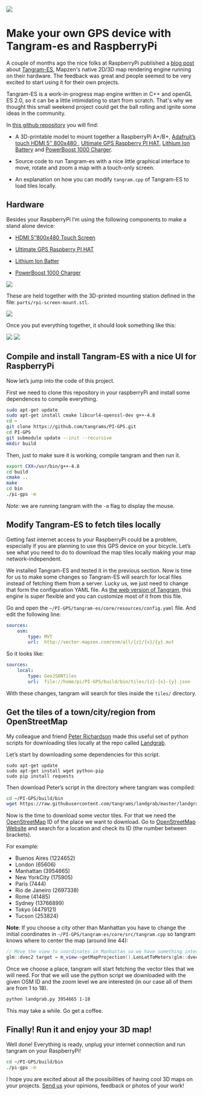 
![](imgs/ui.gif)

# Make your own GPS device with Tangram-es and RaspberryPi

A couple of months ago the nice folks at RaspberryPi published a [blog post](https://www.raspberrypi.org/tangram-an-open-source-map-rendering-library/) about [Tangram-ES](https://github.com/tangrams/tangram-es), Mapzen's native 2D/3D map rendering engine running on their hardware. The feedback was great and people seemed to be very excited to start using it for their own projects.

Tangram-ES is a work-in-progress map engine written in C++ and openGL ES 2.0, so it can be a little intimidating to start from scratch. That's why we thought this small weekend project could get the ball rolling and ignite some ideas in the community.

In [this github repository](https://github.com/tangrams/PI-GPS) you will find:

- A 3D-printable model to mount together a RaspberryPi A+/B+, [Adafruit’s touch HDMI 5’’ 800x480 ](https://www.adafruit.com/product/2260), [Ultimate GPS Raspberry PI HAT](https://www.adafruit.com/products/2324), [Lithium Ion Battery](https://www.adafruit.com/products/353) and [PowerBoost 1000 Charger](https://www.adafruit.com/products/2465).

- Source code to run Tangram-es with a nice little graphical interface to move, rotate and zoom a map with a touch-only screen.

- An explanation on how you can modify ```tangram.cpp``` of Tangram-ES to load tiles locally.

## Hardware

Besides your RaspberryPi I’m using the following components to make a stand alone device:

- [HDMI 5’’800x480 Touch Screen](https://www.adafruit.com/product/2260)

- [Ultimate GPS Raspberry PI HAT](https://www.adafruit.com/products/2324)

- [Lithium Ion Batter](https://www.adafruit.com/products/353) 

- [PowerBoost 1000 Charger](https://www.adafruit.com/products/2465)

![](imgs/hardware.jpg)

These are held together with the 3D-printed mounting station defined in the file: ```parts/rpi-screen-mount.stl```.

![](imgs/mount.png)

Once you put everything together, it should look something like this:

![](imgs/front.jpg)
![](imgs/back.jpg)

## Compile and install Tangram-ES with a nice UI for RaspberryPi

Now let’s jump into the code of this project.

First we need to clone this repository in your raspberryPi and install some dependences to compile everything.

```bash
sudo apt-get update
sudo apt-get install cmake libcurl4-openssl-dev g++-4.8
cd ~
git clone https://github.com/tangrams/PI-GPS.git
cd PI-GPS
git submodule update --init --recursive
mkdir build
```

Then, just to make sure it is working, compile tangram and then run it.

```bash
export CXX=/usr/bin/g++-4.8
cd build
cmake ..
make
cd bin
./pi-gps -m
```

*Note:* we are running tangram with the ```-m``` flag to display the mouse.

## Modify Tangram-ES to fetch tiles locally

Getting fast internet access to your RaspberryPi could be a problem, especially if you are planning to use this GPS device on your bicycle. Let’s see what you need to do to download the map tiles locally making your map network-independent.

We installed Tangram-ES and tested it in the previous section. Now is time for us to make some changes so Tangram-ES will search for local files instead of fetching them from a server. Lucky us, we just need to change that form the configuration YAML file. As [the web version of Tangram](https://github.com/tangrams/tangram), this engine is super flexible and you can customize most of it from this file.   

Go and open the ```~/PI-GPS/tangram-es/core/resources/config.yaml``` file. And edit the following line:

```yaml
sources:
    osm:
        type: MVT
        url:  http://vector.mapzen.com/osm/all/{z}/{x}/{y}.mvt
``` 

So it looks like:

```yaml
sources:
    local:
        type: GeoJSONTiles
        url:  file://home/pi/PI-GPS/build/bin/tiles/{z}-{x}-{y}.json
```

With these changes, tangram will search for tiles inside the ```tiles/``` directory.


## Get the tiles of a town/city/region from OpenStreetMap 

My colleague and friend [Peter Richardson](https://twitter.com/meetar) made this useful set of python scripts for downloading tiles locally at the repo called  [Landgrab](https://github.com/tangrams/landgrab). 

Let’s start by downloading some dependencies for this script.

```
sudo apt-get update
sudo apt-get install wget python-pip
sudo pip install requests
```

Then download Peter’s script in the directory where tangram was compiled:

```bash
cd ~/PI-GPS/build/bin
wget https://raw.githubusercontent.com/tangrams/landgrab/master/landgrab.py
```

Now is the time to download some vector tiles. For that we need the [OpenStreetMap](http://www.openstreetmap.org/) ID of the place we want to download. Go to [OpenStreetMap Website](http://www.openstreetmap.org/) and search for a location and check its ID (the number between brackets).

For example:

* Buenos Aires (1224652)
* London (65606)
* Manhattan (3954665)
* New YorkCity (175905)
* Paris (7444)
* Rio de Janeiro (2697338)
* Rome (41485)
* Sydney (13766899)
* Tokyo (4479121)
* Tucson (253824)

**Note**: If you choose a city other than Manhattan you have to change the initial coordinates in ```~/PI-GPS/tangram-es/core/src/tangram.cpp``` so tangram knows where to center the map (around line 44):

```cpp
// Move the view to coordinates in Manhattan so we have something interesting to test
glm::dvec2 target = m_view->getMapProjection().LonLatToMeters(glm::dvec2(-74.00796, 40.70361));
```

Once we choose a place, tangram will start fetching the vector tiles that we will need. For that we will use the python script we downloaded with the given OSM ID and the zoom level we are interested (in our case all of them are from 1 to 18).

```bash
python landgrab.py 3954665 1-18
```

This may take a while. Go get a coffee. 

## Finally! Run it and enjoy your 3D map!

Well done! Everything is ready, unplug your internet connection and run tangram on your RaspberryPi! 

```bash
cd ~/PI-GPS/build/bin
./pi-gps -m
```

I hope you are excited about all the possibilities of having cool 3D maps on your projects. [Send us](http://twitter.com/mapzen) your opinions, feedback or photos of your work!